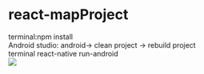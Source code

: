 # react-mapProject

terminal:npm install <br/>
Android studio: android-> clean project -> rebuild project<br/>
terminal react-native run-android<br/>
![](test.gif)
